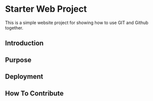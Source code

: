 # Starter Web Project

This is a simple website project for showing how to use GIT and Github together.

## Introduction

## Purpose

## Deployment

## How To Contribute
